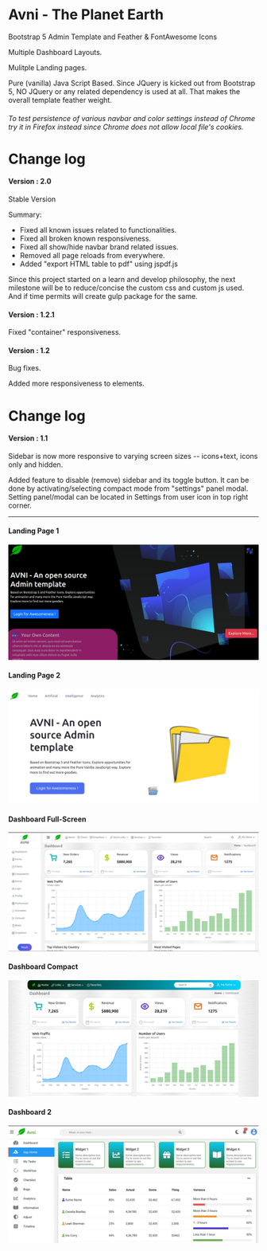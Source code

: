 # Avni - The Planet Earth
Bootstrap 5 Admin Template and Feather & FontAwesome Icons

Multiple Dashboard Layouts.

Mulitple Landing pages.

Pure (vanilla) Java Script Based. Since JQuery is kicked out from Bootstrap 5, NO JQuery or any related dependency is used at all. That makes the overall template feather weight.

<h6> To test persistence of various navbar and color settings instead of Chrome try it in Firefox instead since Chrome does not allow local file's cookies.</h6>


# Change log


<h4>Version : 2.0</h4>

Stable Version

Summary: 
<ul>
<li>Fixed all known issues related to functionalities.</li>
<li>Fixed all broken known responsiveness.</li>
<li>Fixed all show/hide navbar brand related issues.</li>
<li>Removed all page reloads from everywhere.</li>
<li>Added "export HTML table to pdf" using jspdf.js</li>
</ul>

Since this project started on a learn and develop philosophy, the next milestone will be to reduce/concise the custom css and custom js used. And if time permits will create gulp package for the same.


<h4>Version : 1.2.1</h4>

Fixed "container" responsiveness.

<h4>Version : 1.2</h4>

Bug fixes. 

Added more responsiveness to elements.




# Change log

<h4>Version : 1.1</h4>


Sidebar is now more responsive to varying screen sizes -- icons+text, icons only and hidden.


Added feature to disable (remove) sidebar and its toggle button. It can be done by activating/selecting compact mode  from "settings" panel modal. Setting panel/modal can be located in Settings from user icon in top right corner.


<hr/>

<h4> Landing Page 1 </h4>

![avni](https://github.com/ajkr195/Avni/blob/main/screenshots/landing.jpg)

<h4> Landing Page 2</h4>

![avni](https://github.com/ajkr195/Avni/blob/main/screenshots/landing2.jpg)

<h4> Dashboard Full-Screen </h4>

![avni](https://github.com/ajkr195/Avni/blob/main/screenshots/dashboard_new.jpg)

<h4> Dashboard Compact </h4>

![avni](https://github.com/ajkr195/Avni/blob/main/screenshots/dashboard_compact.jpg)

<h4> Dashboard 2 </h4>

![avni](https://github.com/ajkr195/Avni/blob/main/screenshots/dashboard_new2.jpg)




